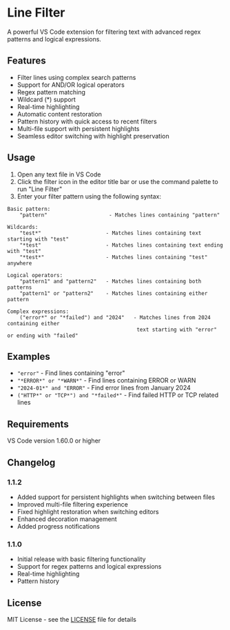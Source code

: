# Line Filter

A powerful VS Code extension for filtering text with advanced regex patterns and logical expressions.

## Features

- Filter lines using complex search patterns
- Support for AND/OR logical operators
- Regex pattern matching
- Wildcard (*) support
- Real-time highlighting
- Automatic content restoration
- Pattern history with quick access to recent filters
- Multi-file support with persistent highlights
- Seamless editor switching with highlight preservation

## Usage

1. Open any text file in VS Code
2. Click the filter icon in the editor title bar or use the command palette to run "Line Filter"
3. Enter your filter pattern using the following syntax:

```
Basic pattern:
    "pattern"                    - Matches lines containing "pattern"

Wildcards:
    "test*"                     - Matches lines containing text starting with "test"
    "*test"                     - Matches lines containing text ending with "test"
    "*test*"                    - Matches lines containing "test" anywhere

Logical operators:
    "pattern1" and "pattern2"   - Matches lines containing both patterns
    "pattern1" or "pattern2"    - Matches lines containing either pattern

Complex expressions:
    ("error*" or "*failed") and "2024"   - Matches lines from 2024 containing either
                                          text starting with "error" or ending with "failed"
```

## Examples

- `"error"` - Find lines containing "error"
- `"*ERROR*" or "*WARN*"` - Find lines containing ERROR or WARN
- `"2024-01*" and "ERROR"` - Find error lines from January 2024
- `("HTTP*" or "TCP*") and "*failed*"` - Find failed HTTP or TCP related lines

## Requirements

VS Code version 1.60.0 or higher

## Changelog

### 1.1.2
- Added support for persistent highlights when switching between files
- Improved multi-file filtering experience
- Fixed highlight restoration when switching editors
- Enhanced decoration management
- Added progress notifications

### 1.1.0
- Initial release with basic filtering functionality
- Support for regex patterns and logical expressions
- Real-time highlighting
- Pattern history

## License

MIT License - see the [LICENSE](LICENSE) file for details

